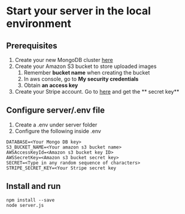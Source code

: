 # Start your server in the local environment

## Prerequisites

1. Create your new MongoDB cluster [here](https://cloud.mongodb.com/)
2. Create your Amazon S3 bucket to store uploaded images
   1. Remember **bucket name** when creating the bucket
   2. In aws console, go to **My security credentials**
   3. Obtain **an access key**
3. Create your Stripe account. Go to [here](https://dashboard.stripe.com/test/apikeys) and get the ** secret key**

## Configure server/.env file

1. Create a .env under server folder
2. Configure the following inside .env

```
DATABASE=<Your Mongo DB key>
S3_BUCKET_NAME=<Your amazon s3 bucket name>
AWSAccessKeyId=<Amazon s3 bucket key ID>
AWSSecretKey=<Amazon s3 bucket secret key>
SECRET=<Type in any random sequence of characters>
STRIPE_SECRET_KEY=<Your Stripe secret key

```

## Install and run

```
npm install --save
node server.js
```
